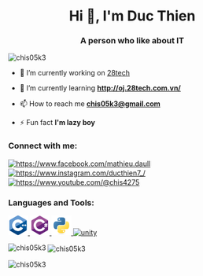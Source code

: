 <h1 align="center">Hi 👋, I'm Duc Thien</h1>
<h3 align="center">A person who like about IT</h3>

<p align="left"> <img src="https://komarev.com/ghpvc/?username=chis05k3&label=Profile%20views&color=0e75b6&style=flat" alt="chis05k3" /> </p>

- 🔭 I’m currently working on [28tech](http://oj.28tech.com.vn/)

- 🌱 I’m currently learning **http://oj.28tech.com.vn/**

- 📫 How to reach me **chis05k3@gmail.com**

- ⚡ Fun fact **I'm lazy boy**

<h3 align="left">Connect with me:</h3>
<p align="left">
<a href="https://fb.com/https://www.facebook.com/mathieu.daull" target="blank"><img align="center" src="https://raw.githubusercontent.com/rahuldkjain/github-profile-readme-generator/master/src/images/icons/Social/facebook.svg" alt="https://www.facebook.com/mathieu.daull" height="30" width="40" /></a>
<a href="https://instagram.com/https://www.instagram.com/ducthien7_/" target="blank"><img align="center" src="https://raw.githubusercontent.com/rahuldkjain/github-profile-readme-generator/master/src/images/icons/Social/instagram.svg" alt="https://www.instagram.com/ducthien7_/" height="30" width="40" /></a>
<a href="https://www.youtube.com/c/https://www.youtube.com/@chis4275" target="blank"><img align="center" src="https://raw.githubusercontent.com/rahuldkjain/github-profile-readme-generator/master/src/images/icons/Social/youtube.svg" alt="https://www.youtube.com/@chis4275" height="30" width="40" /></a>
</p>

<h3 align="left">Languages and Tools:</h3>
<p align="left"> <a href="https://www.w3schools.com/cpp/" target="_blank" rel="noreferrer"> <img src="https://raw.githubusercontent.com/devicons/devicon/master/icons/cplusplus/cplusplus-original.svg" alt="cplusplus" width="40" height="40"/> </a> <a href="https://www.w3schools.com/cs/" target="_blank" rel="noreferrer"> <img src="https://raw.githubusercontent.com/devicons/devicon/master/icons/csharp/csharp-original.svg" alt="csharp" width="40" height="40"/> </a> <a href="https://www.python.org" target="_blank" rel="noreferrer"> <img src="https://raw.githubusercontent.com/devicons/devicon/master/icons/python/python-original.svg" alt="python" width="40" height="40"/> </a> <a href="https://unity.com/" target="_blank" rel="noreferrer"> <img src="https://www.vectorlogo.zone/logos/unity3d/unity3d-icon.svg" alt="unity" width="40" height="40"/> </a> </p>

<p><img align="left" src="https://github-readme-stats.vercel.app/api/top-langs?username=chis05k3&show_icons=true&locale=en&layout=compact" alt="chis05k3" /></p>

<p>&nbsp;<img align="center" src="https://github-readme-stats.vercel.app/api?username=chis05k3&show_icons=true&locale=en" alt="chis05k3" /></p>

<p><img align="center" src="https://github-readme-streak-stats.herokuapp.com/?user=chis05k3&" alt="chis05k3" /></p>
